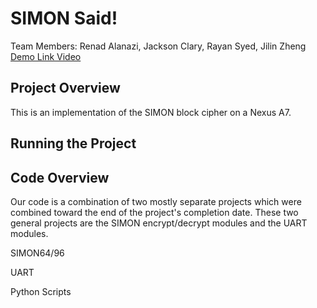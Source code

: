 # SIMON Said!
Team Members: Renad Alanazi, Jackson Clary, Rayan Syed, Jilin Zheng \
[Demo Link Video]()

## Project Overview
This is an implementation of the SIMON block cipher on a Nexus A7.

## Running the Project


## Code Overview
Our code is a combination of two mostly separate projects which were combined toward the end of the project's completion date. These two general projects are the SIMON encrypt/decrypt modules and the UART modules. 

SIMON64/96

UART

Python Scripts
